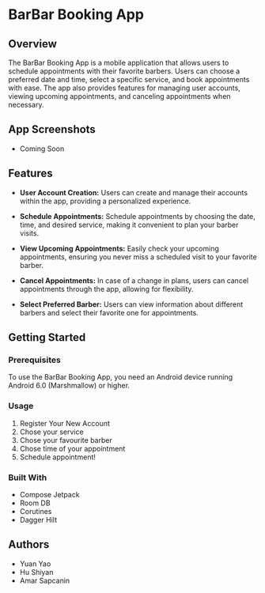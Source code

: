 # BarBar Booking App

## Overview

The BarBar Booking App is a mobile application that allows users to schedule appointments with their favorite barbers. Users can choose a preferred date and time, select a specific service, and book appointments with ease. The app also provides features for managing user accounts, viewing upcoming appointments, and canceling appointments when necessary.

## App Screenshots
- Coming Soon

## Features

- **User Account Creation:** Users can create and manage their accounts within the app, providing a personalized experience.

- **Schedule Appointments:** Schedule appointments by choosing the date, time, and desired service, making it convenient to plan your barber visits.

- **View Upcoming Appointments:** Easily check your upcoming appointments, ensuring you never miss a scheduled visit to your favorite barber.

- **Cancel Appointments:** In case of a change in plans, users can cancel appointments through the app, allowing for flexibility.

- **Select Preferred Barber:** Users can view information about different barbers and select their favorite one for appointments.

## Getting Started

### Prerequisites

To use the BarBar Booking App, you need an Android device running Android 6.0 (Marshmallow) or higher.

### Usage

1. Register Your New Account
2. Chose your service 
3. Chose your favourite barber
4. Chose time of your appointment
5. Schedule appointment!
   
### Built With

- Compose Jetpack
- Room DB
- Corutines
- Dagger Hilt 

## Authors

- Yuan Yao
- Hu Shiyan
- Amar Sapcanin
